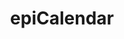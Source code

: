---
title: epiCalendar
tags: projects
desc: Python (and web) app that downloads your personal University of Oviedo calendar in ICS or CSV format.
source: https://github.com/miermontoto/epiCalendar
---